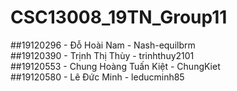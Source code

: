 # CSC13008_19TN_Group11
##19120296 - Đỗ Hoài Nam - Nash-equilbrm  
##19120390 - Trịnh Thị Thùy - trinhthuy2101  
##19120553 - Chung Hoàng Tuấn Kiệt - ChungKiet  
##19120580 - Lê Đức Minh - leducminh85
